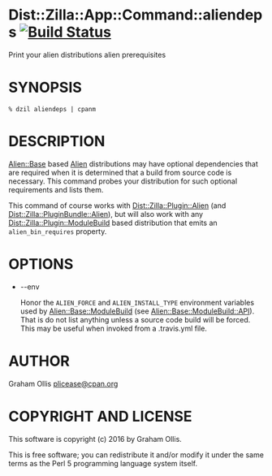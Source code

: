 # Dist::Zilla::App::Command::aliendeps [![Build Status](https://secure.travis-ci.org/Perl5-Alien/Dist-Zilla-App-Command-aliendeps.png)](http://travis-ci.org/Perl5-Alien/Dist-Zilla-App-Command-aliendeps)

Print your alien distributions alien prerequisites

# SYNOPSIS

    % dzil aliendeps | cpanm

# DESCRIPTION

[Alien::Base](https://metacpan.org/pod/Alien::Base) based [Alien](https://metacpan.org/pod/Alien) distributions may have optional dependencies
that are required when it is determined that a build from source code is
necessary.  This command probes your distribution for such optional requirements
and lists them.

This command of course works with [Dist::Zilla::Plugin::Alien](https://metacpan.org/pod/Dist::Zilla::Plugin::Alien) (and
[Dist::Zilla::PluginBundle::Alien](https://metacpan.org/pod/Dist::Zilla::PluginBundle::Alien)), but will also work with any
[Dist::Zilla::Plugin::ModuleBuild](https://metacpan.org/pod/Dist::Zilla::Plugin::ModuleBuild) based distribution that emits an
`alien_bin_requires` property.

# OPTIONS

- --env

    Honor the `ALIEN_FORCE` and `ALIEN_INSTALL_TYPE` environment variables used by
    [Alien::Base::ModuleBuild](https://metacpan.org/pod/Alien::Base::ModuleBuild) (see [Alien::Base::ModuleBuild::API](https://metacpan.org/pod/Alien::Base::ModuleBuild::API)).  That is
    do not list anything unless a source code build will be forced.  This may be useful
    when invoked from a .travis.yml file.

# AUTHOR

Graham Ollis <plicease@cpan.org>

# COPYRIGHT AND LICENSE

This software is copyright (c) 2016 by Graham Ollis.

This is free software; you can redistribute it and/or modify it under
the same terms as the Perl 5 programming language system itself.
